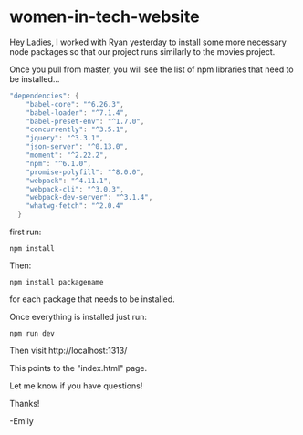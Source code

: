 # women-in-tech-website

Hey Ladies,
I worked with Ryan yesterday to install some more necessary 
node packages so that our project runs similarly to the movies project.

Once you pull from master, you will see the list of npm libraries that need
to be installed...

```java
"dependencies": {
    "babel-core": "^6.26.3",
    "babel-loader": "^7.1.4",
    "babel-preset-env": "^1.7.0",
    "concurrently": "^3.5.1",
    "jquery": "^3.3.1",
    "json-server": "^0.13.0",
    "moment": "^2.22.2",
    "npm": "^6.1.0",
    "promise-polyfill": "^8.0.0",
    "webpack": "^4.11.1",
    "webpack-cli": "^3.0.3",
    "webpack-dev-server": "^3.1.4",
    "whatwg-fetch": "^2.0.4"
  }
```
  
  
first run:  
    
    npm install

Then: 

    npm install packagename 

for each package that needs to be installed.

Once everything is installed just run: 

    npm run dev
    
Then visit http://localhost:1313/

This points to the "index.html" page.

Let me know if you have questions! 

Thanks! 

-Emily

